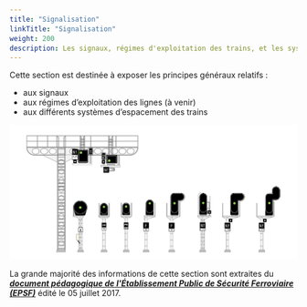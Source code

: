 ```yaml
---
title: "Signalisation"
linkTitle: "Signalisation"
weight: 200
description: Les signaux, régimes d'exploitation des trains, et les systèmes d'espacement des trains
---
```


Cette section est destinée à exposer les principes généraux relatifs :
- aux signaux
- aux régimes d’exploitation des lignes (à venir)
- aux différents systèmes d’espacement des trains

![](images/document-pedagogique-signaux-regimes-exploitation-v1/image-001.png)

La grande majorité des informations de cette section sont extraites du **_[document pédagogique de l'Établissement Public de
Sécurité Ferroviaire (EPSF)](./docs/document-pedagogique-signaux-regimes-exploitation-v1.pdf)_** édité le 05 juillet 2017.